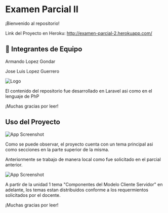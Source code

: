 
# Examen Parcial II

¡Bienvenido al repositorio!

Link del Proyecto en Heroku: http://examen-parcial-2.herokuapp.com/


## 🚀 Integrantes de Equipo

Armando Lopez Gondar

Jose Luis Lopez Guerrero


![Logo](https://upload.wikimedia.org/wikipedia/commons/3/36/Logo.min.svg)

El contenido del repositorio fue desarrollado en Laravel asi como en el lenguaje de PhP

¡Muchas gracias por leer!

## Uso del Proyecto


![App Screenshot](https://i.ibb.co/t45d3mL/asdasd.png)

Como se puede observar, el proyecto cuenta con un tema principal asi como secciones en la parte superior de la misma. 

Anteriormente se trabajo de manera local como fue solicitado en el parcial anterior.

![App Screenshot](https://i.ibb.co/d7ZpF5G/asdasda.png)

A partir de la unidad 1 tema "Componentes del Modelo Cliente Servidor" en adelante, los temas estan distribuidos conforme a los requermientos solicitados por el docente.



¡Muchas gracias por leer!

